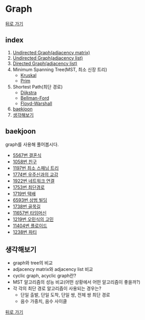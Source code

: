 # Graph

[뒤로 가기](https://github.com/nadarm/42-algorithm)

## index
1. [Undirected Graph(adjacency matrix)](./undirected_matrix)
1. [Undirected Graph(adjacency list)](./undirected_list)
1. [Directed Graph(adjacency list)](./directed_list)
1. Minimum Spanning Tree(MST, 최소 신장 트리)
	- [Kruskal](./kruskal)
	- [Prim](./prim)
1. Shortest Path(최단 경로)
	- [Dijkstra](./dijkstra)
	- [Bellman-Ford](./bellman-ford)
	- [Floyd-Warshall](./floyd-warshall)
1. [baekjoon](#baekjoon)
1. [생각해보기](#생각해보기)

## baekjoon
graph를 사용해 풀어봅시다.
- [5567번 결혼식](https://www.acmicpc.net/problem/5567)
- [1058번 친구](https://www.acmicpc.net/problem/1058)
- [1197번 최소 스패닝 트리](https://www.acmicpc.net/problem/1197)
- [1774번 우주신과의 교감](https://www.acmicpc.net/problem/1774)
- [1922번 네트워크 연결](https://www.acmicpc.net/problem/1922)
- [1753번 최단경로](https://www.acmicpc.net/problem/1753)
- [1719번 택배](https://www.acmicpc.net/problem/1719)
- [6593번 상범 빌딩](https://www.acmicpc.net/problem/6593)
- [1738번 골목길](https://www.acmicpc.net/problem/1738)
- [11657번 타임머신](https://www.acmicpc.net/problem/11657)
- [1219번 오민식의 고민](https://www.acmicpc.net/problem/1219)
- [11404번 플로이드](https://www.acmicpc.net/problem/11404)
- [1238번 파티](https://www.acmicpc.net/problem/1238)

## 생각해보기
- graph와 tree의 비교
- adjacency matrix와 adjacency list 비교
- cyclic graph, acyclic graph란?
- MST 알고리즘의 성능 비교(어떤 상황에서 어떤 알고리즘이 좋을까?)
- 각 각의 최단 경로 알고리즘이 사용되는 경우는?
	- 단일 출발, 단일 도착, 단일 쌍, 전체 쌍 최단 경로
	- 음수 가중치, 음수 사이클


[뒤로 가기](https://github.com/nadarm/42-algorithm)
